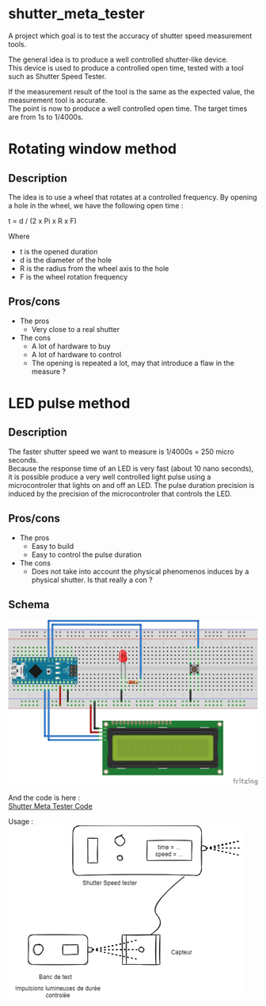 # shutter_meta_tester
A project which goal is to test the accuracy of shutter speed measurement tools.  

The general idea is to produce a well controlled shutter-like device.  
This device is used to produce a controlled open time, tested with a tool such as Shutter Speed Tester.  

If the measurement result of the tool is the same as the expected value, the measurement tool is accurate.  
The point is now to produce a well controlled open time. The target times are from 1s to 1/4000s.  

# Rotating window method
## Description
The idea is to use a wheel that rotates at a controlled frequency. By opening a hole in the wheel, we have the following open time :  

t = d / (2 x Pi x R x F)  

Where  
- t is the opened duration
- d is the diameter of the hole
- R is the radius from the wheel axis to the hole
- F is the wheel rotation frequency
 
## Pros/cons
- The pros
  - Very close to a real shutter
- The cons
  - A lot of hardware to buy
  - A lot of hardware to control 
  - The opening is repeated a lot, may that introduce a flaw in the measure ?   

# LED pulse method

## Description

The faster shutter speed we want to measure is 1/4000s = 250 micro seconds.  
Because the response time of an LED is very fast (about 10 nano seconds), it is possible produce a very well controlled light pulse using a microcontroler that lights on and off an LED. The pulse duration precision is induced by the precision of the microcontroler that controls the LED.  

## Pros/cons

- The pros
  - Easy to build
  - Easy to control the pulse duration
- The cons
  - Does not take into account the physical phenomenos induces by a physical shutter. Is that really a con ?     


## Schema  

![Tester schema](design/shutter_meta_tester_bb.png)

And the code is here :  
[Shutter Meta Tester Code](shutter_meta_tester/shutter_meta_tester.ino)

Usage :  
![Usage](design/usage.png)
